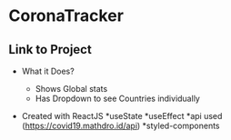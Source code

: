 # CoronaTracker

## Link to Project

* What it Does?
  * Shows Global stats
  * Has Dropdown to see Countries individually

* Created with ReactJS
  *useState
  *useEffect
  *api used (https://covid19.mathdro.id/api)
  *styled-components